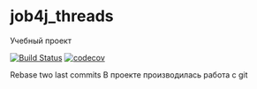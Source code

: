 # job4j_threads

Учебный проект

[![Build Status](https://app.travis-ci.com/KarnaukhovKirill/job4j_threads.svg?branch=master)](https://app.travis-ci.com/KarnaukhovKirill/job4j_threads)
[![codecov](https://codecov.io/gh/KarnaukhovKirill/job4j_threads/branch/master/graph/badge.svg?token=FOFXNVPC1A)](https://codecov.io/gh/KarnaukhovKirill/job4j_threads)

Rebase two last commits
В проекте производилась работа с git